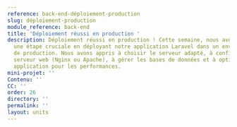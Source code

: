```yaml
---
reference: back-end-déploiement-production
slug: déploiement-production
module_reference: back-end
title: 'Déploiement réussi en production '
description: Déploiement réussi en production ! Cette semaine, nous avons franchi
  une étape cruciale en déployant notre application Laravel dans un environnement
  de production. Nous avons appris à choisir le serveur adapté, à configurer notre
  serveur web (Nginx ou Apache), à gérer les bases de données et à optimiser notre
  application pour les performances.
mini-projet: ''
Contenu: ''
CC: ''
order: 26
directory: ''
permalink: ''
layout: units
---
```

